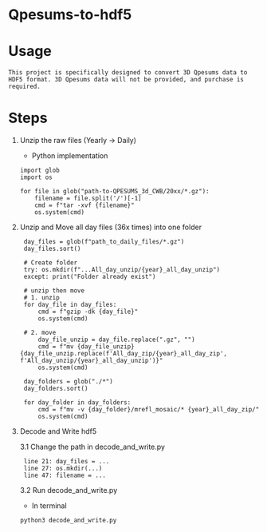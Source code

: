 # Qpesums-to-hdf5

# Usage
    This project is specifically designed to convert 3D Qpesums data to HDF5 format. 3D Qpesums data will not be provided, and purchase is required.

# Steps
1. Unzip the raw files (Yearly -> Daily)
   * Python implementation
   ```
   import glob
   import os
   
   for file in glob("path-to-QPESUMS_3d_CWB/20xx/*.gz"):
       filename = file.split('/')[-1]
       cmd = f"tar -xvf {filename}"
       os.system(cmd)
   ```

2. Unzip and Move all day files (36x times) into one folder
   ```
    day_files = glob(f"path_to_daily_files/*.gz")
    day_files.sort()

    # Create folder
    try: os.mkdir(f"...All_day_unzip/{year}_all_day_unzip")
    except: print("Folder already exist")

    # unzip then move
    # 1. unzip
    for day_file in day_files:    
        cmd = f"gzip -dk {day_file}"
        os.system(cmd)
        
    # 2. move
        day_file_unzip = day_file.replace(".gz", "")
        cmd = f"mv {day_file_unzip} {day_file_unzip.replace(f'All_day_zip/{year}_all_day_zip', f'All_day_unzip/{year}_all_day_unzip')}"
        os.system(cmd)
   
    day_folders = glob("./*")
    day_folders.sort()
    
    for day_folder in day_folders:
        cmd = f"mv -v {day_folder}/mrefl_mosaic/* {year}_all_day_zip/"
        os.system(cmd)

   ```

3. Decode and Write hdf5

    3.1 Change the path in decode_and_write.py

        line 21: day_files = ...
        line 27: os.mkdir(...)
        line 47: filename = ...
        
    3.2 Run decode_and_write.py
    * In terminal
    ```
    python3 decode_and_write.py 
    ```
